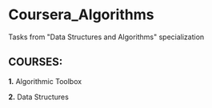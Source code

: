 # Coursera_Algorithms 
Tasks from  "Data Structures and Algorithms" specialization

## COURSES: 

**1.** Algorithmic Toolbox

**2.** Data Structures
